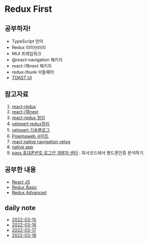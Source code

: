 # Redux First

## 공부하자!

- TypeScript 언어
- Redux 라이브러리
- MUI 프레임워크
- @react-navigation 패키지
- react-i18next 패키지
- redux-thunk 미들웨어
- [TOAST UI](https://ui.toast.com/)

## 참고자료

1. [react-redux](https://react-redux.js.org/introduction/getting-started)
2. [react-i18next](https://react.i18next.com/getting-started)
3. [react-redux 정리](https://13akstjq.github.io/redux/2019/12/14/redux-redux%EC%99%84%EB%B2%BD%EC%A0%95%EB%A6%AC.html)
4. [velopert redux정리](https://redux.vlpt.us/1-6-reducers.html)
5. [velopert 기술블로그](https://velopert.com/1967)
6. [Poiemaweb 사이트](https://poiemaweb.com/Front-end)
7. [react native navigation velog](https://wordbe.tistory.com/entry/React-Native-5-React-Navigation-%EC%84%A4%EC%A0%95)
8. [native app](https://velog.io/@openhub/%EB%84%A4%EC%9D%B4%ED%8B%B0%EB%B8%8C-%EC%95%B1Native-App-vs-%ED%95%98%EC%9D%B4%EB%B8%8C%EB%A6%AC%EB%93%9C-%EC%95%B1Hybrid-App-vs-%ED%94%84%EB%A1%9C%EA%B7%B8%EB%A0%88%EC%8B%9C%EB%B8%8C-%EC%9B%B9-%EC%95%B1PWA-%EC%A0%95%EC%9D%98%EC%99%80-%EC%9E%A5%EB%8B%A8%EC%A0%90)
9. [pass 휴대폰번호 로그인 개발자 센터](https://developers.passlogin.com/docs/develop/web) : 회사코드에서 핸드폰인증 분석하기

## 공부한 내용

- [React JS](/md/react.md)
- [Redux Basic](/md/redux-basic.md)
- [Redux Advanced](/md/redux-advanced.md)

## daily note

- [2022-03-15](/md/daily/220315.md)
- [2022-03-16](/md/daily/220316.md)
- [2022-03-17](/md/daily/220317.md)
- [2022-03-18](/md/daily/220318.md)
